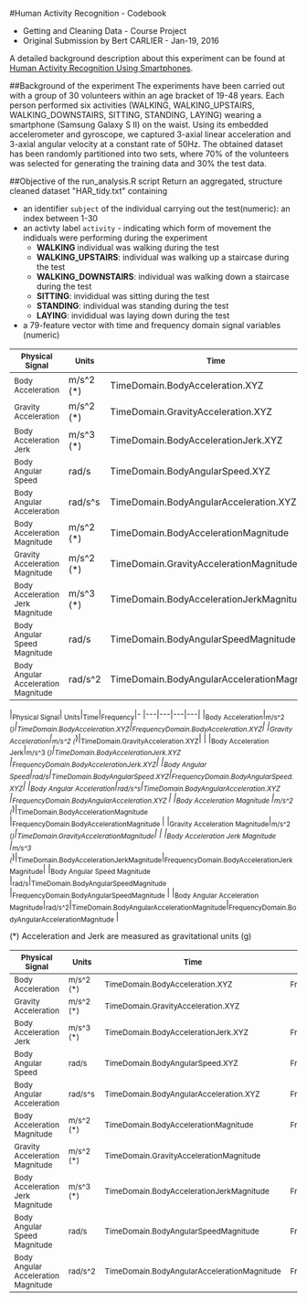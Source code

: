 #Human Activity Recognition - Codebook
* Getting and Cleaning Data - Course Project
* Original Submission by Bert CARLIER - Jan-19, 2016

A detailed background description about this experiment can be found at [Human Activity Recognition Using Smartphones](http://archive.ics.uci.edu/ml/datasets/Human+Activity+Recognition+Using+Smartphones). 

##Background of the experiment
The experiments have been carried out with a group of 30 volunteers within an age bracket of 19-48 years. Each person performed six activities (WALKING, WALKING_UPSTAIRS, WALKING_DOWNSTAIRS, SITTING, STANDING, LAYING) wearing a smartphone (Samsung Galaxy S II) on the waist. Using its embedded accelerometer and gyroscope, we captured 3-axial linear acceleration and 3-axial angular velocity at a constant rate of 50Hz. The obtained dataset has been randomly partitioned into two sets, where 70% of the volunteers was selected for generating the training data and 30% the test data. 

##Objective of the run_analysis.R script
Return an aggregated, structure cleaned dataset "HAR_tidy.txt" containing
* an identifier `subject` of the individual carrying out the test(numeric): an index between 1-30
* an activty label `activity` - indicating which form of movement the indiduals were performing during the experiment
  * **WALKING**  individual was walking during the test
  * **WALKING_UPSTAIRS**: individual was walking up a staircase during the test
  * **WALKING_DOWNSTAIRS**: individual was walking down a staircase during the test
  * **SITTING**: invididual was sitting during the test
  * **STANDING**: individual was standing during the test
  * **LAYING**: invididual was laying down during the test
* a 79-feature vector with time and frequency domain signal variables (numeric)

|<sub>Physical Signal</sub>|<sub>Units</sub>|<sub>Time</sub>|<sub>Frequency</sub>|
|---|---|---|---|
|<sub>Body Acceleration|m/s^2 (*)</sub>|TimeDomain.BodyAcceleration.XYZ|FrequencyDomain.BodyAcceleration.XYZ</sub>|
|<sub>Gravity Acceleration|m/s^2 (*)|TimeDomain.GravityAcceleration.XYZ	||
|<sub>Body Acceleration Jerk|m/s^3 (*)|TimeDomain.BodyAccelerationJerk.XYZ	|FrequencyDomain.BodyAccelerationJerk.XYZ	</sub>|
|<sub>Body Angular Speed|rad/s|TimeDomain.BodyAngularSpeed.XYZ|FrequencyDomain.BodyAngularSpeed.XYZ</sub>|
|<sub>Body Angular Acceleration|rad/s^s|TimeDomain.BodyAngularAcceleration.XYZ	|FrequencyDomain.BodyAngularAcceleration.XYZ	</sub>|
|<sub>Body Acceleration Magnitude	|m/s^2 (*)|TimeDomain.BodyAccelerationMagnitude	|FrequencyDomain.BodyAccelerationMagnitude	</sub>|
|<sub>Gravity Acceleration Magnitude|m/s^2 (*)|TimeDomain.GravityAccelerationMagnitude	| </sub>|
|<sub>Body Acceleration Jerk Magnitude	|m/s^3 (*)|TimeDomain.BodyAccelerationJerkMagnitude|FrequencyDomain.BodyAccelerationJerkMagnitude</sub>|
|<sub>Body Angular Speed Magnitude	|rad/s|TimeDomain.BodyAngularSpeedMagnitude	|FrequencyDomain.BodyAngularSpeedMagnitude	</sub>|
|<sub>Body Angular Acceleration Magnitude|rad/s^2|TimeDomain.BodyAngularAccelerationMagnitude|FrequencyDomain.BodyAngularAccelerationMagnitude	|</sub>

|<sub>Physical Signal</sub>|<sub> Units</sub>|<sub>Time</sub>|<sub>Frequency</sub>|-
|---|---|---|---|
|<sub>Body Acceleration</sub>|<sub>m/s^2 (*)</sub>|<sub>TimeDomain.BodyAcceleration.XYZ</sub>|<sub>FrequencyDomain.BodyAcceleration.XYZ</sub>|
|<sub>Gravity Acceleration</sub>|<sub>m/s^2 (*)</sub>|<sub>TimeDomain.GravityAcceleration.XYZ</sub>| |
|<sub>Body Acceleration Jerk</sub>|<sub>m/s^3 (*)</sub>|<sub>TimeDomain.BodyAccelerationJerk.XYZ	</sub>|<sub>FrequencyDomain.BodyAccelerationJerk.XYZ</sub>|
|<sub>Body Angular Speed</sub>|<sub>rad/s</sub>|<sub>TimeDomain.BodyAngularSpeed.XYZ</sub>|<sub>FrequencyDomain.BodyAngularSpeed.XYZ</sub>|
|<sub>Body Angular Acceleration</sub>|<sub>rad/s^s</sub>|<sub>TimeDomain.BodyAngularAcceleration.XYZ	</sub>|<sub>FrequencyDomain.BodyAngularAcceleration.XYZ	</sub>|
|<sub>Body Acceleration Magnitude	</sub>|<sub>m/s^2 (*)</sub>|<sub>TimeDomain.BodyAccelerationMagnitude	</sub>|<sub>FrequencyDomain.BodyAccelerationMagnitude	</sub>|
|<sub>Gravity Acceleration Magnitude</sub>|<sub>m/s^2 (*)</sub>|<sub>TimeDomain.GravityAccelerationMagnitude</sub>| |
|<sub>Body Acceleration Jerk Magnitude	</sub>|<sub>m/s^3 (*)</sub>|<sub>TimeDomain.BodyAccelerationJerkMagnitude</sub>|<sub>FrequencyDomain.BodyAccelerationJerkMagnitude</sub>|
|<sub>Body Angular Speed Magnitude	</sub>|<sub>rad/s</sub>|<sub>TimeDomain.BodyAngularSpeedMagnitude	</sub>|<sub>FrequencyDomain.BodyAngularSpeedMagnitude	</sub>|
|<sub>Body Angular Acceleration Magnitude</sub>|<sub>rad/s^2</sub>|<sub>TimeDomain.BodyAngularAccelerationMagnitude</sub>|<sub>FrequencyDomain.BodyAngularAccelerationMagnitude	</sub>|

(*) Acceleration and Jerk are measured as gravitational units (g)



|<sub>Physical Signal</sub>|<sub> Units</sub>|<sub>Time</sub>|<sub>Frequency</sub>|
|---|---|---|---|
|<sub>Body Acceleration</sub>|<sub>m/s^2 (*)</sub>|<sub>TimeDomain.BodyAcceleration.XYZ</sub>|<sub>FrequencyDomain.BodyAcceleration.XYZ</sub>|
|<sub>Gravity Acceleration</sub>|<sub>m/s^2 (*)</sub>|<sub>TimeDomain.GravityAcceleration.XYZ</sub>| |
|<sub>Body Acceleration Jerk</sub>|<sub>m/s^3 (*)</sub>|<sub>TimeDomain.BodyAccelerationJerk.XYZ	</sub>|<sub>FrequencyDomain.BodyAccelerationJerk.XYZ</sub>|
|<sub>Body Angular Speed</sub>|<sub>rad/s</sub>|<sub>TimeDomain.BodyAngularSpeed.XYZ</sub>|<sub>FrequencyDomain.BodyAngularSpeed.XYZ</sub>|
|<sub>Body Angular Acceleration</sub>|<sub>rad/s^s</sub>|<sub>TimeDomain.BodyAngularAcceleration.XYZ	</sub>|<sub>FrequencyDomain.BodyAngularAcceleration.XYZ	</sub>|
|<sub>Body Acceleration Magnitude	</sub>|<sub>m/s^2 (*)</sub>|<sub>TimeDomain.BodyAccelerationMagnitude	</sub>|<sub>FrequencyDomain.BodyAccelerationMagnitude	</sub>|
|<sub>Gravity Acceleration Magnitude</sub>|<sub>m/s^2 (*)</sub>|<sub>TimeDomain.GravityAccelerationMagnitude</sub>| |
|<sub>Body Acceleration Jerk Magnitude	</sub>|<sub>m/s^3 (*)</sub>|<sub>TimeDomain.BodyAccelerationJerkMagnitude</sub>|<sub>FrequencyDomain.BodyAccelerationJerkMagnitude</sub>|
|<sub>Body Angular Speed Magnitude	</sub>|<sub>rad/s</sub>|<sub>TimeDomain.BodyAngularSpeedMagnitude	</sub>|<sub>FrequencyDomain.BodyAngularSpeedMagnitude	</sub>|
|<sub>Body Angular Acceleration Magnitude</sub>|<sub>rad/s^2</sub>|<sub>TimeDomain.BodyAngularAccelerationMagnitude</sub>|<sub>FrequencyDomain.BodyAngularAccelerationMagnitude	</sub>|
